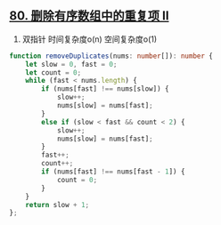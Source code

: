 ## [80. 删除有序数组中的重复项 II](https://leetcode.cn/problems/remove-duplicates-from-sorted-array-ii/)

1. 双指针 时间复杂度o(n) 空间复杂度o(1)
```ts
function removeDuplicates(nums: number[]): number {
    let slow = 0, fast = 0;
    let count = 0;
    while (fast < nums.length) {
        if (nums[fast] !== nums[slow]) {
            slow++;
            nums[slow] = nums[fast];
        }
        else if (slow < fast && count < 2) {
            slow++;
            nums[slow] = nums[fast];
        }
        fast++;
        count++;
        if (nums[fast] !== nums[fast - 1]) {
            count = 0;
        }
    }
    return slow + 1;
};
```